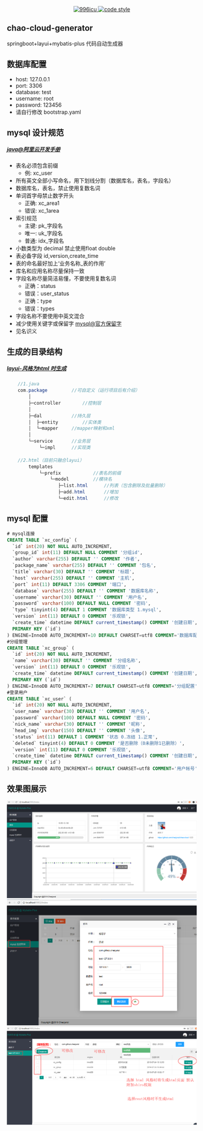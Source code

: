 <p align="center">
  <a href="https://github.com/996icu/996.ICU/blob/master/LICENSE">
    <img alt="996icu" src="https://img.shields.io/badge/license-NPL%20(The%20996%20Prohibited%20License)-blue.svg">
  </a>

  <a href="https://www.apache.org/licenses/LICENSE-2.0">
    <img alt="code style" src="https://img.shields.io/badge/license-Apache%202-4EB1BA.svg?style=flat-square">
  </a>
</p>

## chao-cloud-generator
springboot+layui+mybatis-plus 代码自动生成器

## 数据库配置
* host: 127.0.0.1
* port: 3306
* database: test
* username: root
* password: 123456
* 请自行修改 bootstrap.yaml

## mysql 设计规范
##### [java@阿里云开发手册](https://developer.aliyun.com/guidebook/java?spm=5176.11065253.1996646101.searchclickresult.3dc76312f1d1Sd)
* 表名必须包含前缀
    - 例: xc_user
* 所有英文全部小写命名，用下划线分割（数据库名，表名，字段名）
* 数据库名，表名，禁止使用复数名词
* 单词首字母禁止数字开头
    - 正确: xc_area1 
    - 错误: xc_1area 
* 索引规范
    - 主键: pk_字段名
    - 唯一: uk_字段名 
    - 普通: idx_字段名
* 小数类型为 decimal 禁止使用float double
* 表必备字段  id,version,create_time
* 表的命名最好加上‘业务名称_表的作用’
* 库名和应用名称尽量保持一致
* 字段名称尽量简洁易懂，不要使用复数名词
    - 正确：status
    - 错误：user_status
    - 正确：type
    - 错误：types
* 字段名称不要使用中英文混合
* 减少使用关键字或保留字 [mysql@官方保留字](https://blog.csdn.net/m0_38047515/article/details/72877456)
* 见名识义

## 生成的目录结构 
##### [layui-风格为html 时生成](https://www.layui.com/doc/)
```java
	//1.java
	com.package			//可自定义（运行项目后有介绍）
		│
		├─controller   		//控制层
		│
		├─dal   		//持久层
		│  ├─entity 		//实体类
		│  └─mapper		//mapper映射和xml
		│
		└─service		//业务层
			└─impl		//实现类
			
	//2.html（目前只融合layui）
		templates
			└─prefix   			//表名的前缀
			  	└─model 		//模块名
			  	   ├─list.html		//列表（包含删除及批量删除）
			  	   ├─add.html		//增加
			  	   └─edit.html		//修改
```

## mysql 配置
```sql
# mysql连接
CREATE TABLE `xc_config` (
  `id` int(20) NOT NULL AUTO_INCREMENT,
  `group_id` int(11) DEFAULT NULL COMMENT '分组id',
  `author` varchar(255) DEFAULT '' COMMENT '作者',
  `package_name` varchar(255) DEFAULT '' COMMENT '包名',
  `title` varchar(30) DEFAULT '' COMMENT '标题',
  `host` varchar(255) DEFAULT '' COMMENT '主机',
  `port` int(11) DEFAULT 3306 COMMENT '端口',
  `database` varchar(255) DEFAULT '' COMMENT '数据库名称',
  `username` varchar(30) DEFAULT '' COMMENT '用户名',
  `password` varchar(100) DEFAULT NULL COMMENT '密码',
  `type` tinyint(4) DEFAULT 1 COMMENT '数据库类型 1.mysql',
  `version` int(11) DEFAULT 0 COMMENT '乐观锁',
  `create_time` datetime DEFAULT current_timestamp() COMMENT '创建日期',
  PRIMARY KEY (`id`)
) ENGINE=InnoDB AUTO_INCREMENT=10 DEFAULT CHARSET=utf8 COMMENT='数据库配置';
#分组管理
CREATE TABLE `xc_group` (
  `id` int(20) NOT NULL AUTO_INCREMENT,
  `name` varchar(30) DEFAULT '' COMMENT '分组名称',
  `version` int(11) DEFAULT 0 COMMENT '乐观锁',
  `create_time` datetime DEFAULT current_timestamp() COMMENT '创建日期',
  PRIMARY KEY (`id`)
) ENGINE=InnoDB AUTO_INCREMENT=7 DEFAULT CHARSET=utf8 COMMENT='分组配置';
#登录用户
CREATE TABLE `xc_user` (
  `id` int(20) NOT NULL AUTO_INCREMENT,
  `user_name` varchar(30) DEFAULT '' COMMENT '用户名',
  `password` varchar(100) DEFAULT NULL COMMENT '密码',
  `nick_name` varchar(30) DEFAULT '' COMMENT '昵称',
  `head_img` varchar(150) DEFAULT '' COMMENT '头像',
  `status` int(11) DEFAULT 1 COMMENT '状态 0.冻结 1.正常',
  `deleted` tinyint(4) DEFAULT 0 COMMENT '是否删除（0未删除1已删除）',
  `version` int(11) DEFAULT 0 COMMENT '乐观锁',
  `create_time` datetime DEFAULT current_timestamp() COMMENT '创建日期',
  PRIMARY KEY (`id`)
) ENGINE=InnoDB AUTO_INCREMENT=6 DEFAULT CHARSET=utf8 COMMENT='用户帐号';	
```

## 效果图展示
![Image text](https://github.com/chaojunzi/chao-cloud-generator/blob/master/screenshot/1.png)
![Image text](https://github.com/chaojunzi/chao-cloud-generator/blob/master/screenshot/2.png) 
![Image text](https://github.com/chaojunzi/chao-cloud-generator/blob/master/screenshot/3.png) 